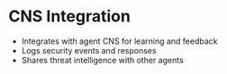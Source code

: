 # CNS Integration

- Integrates with agent CNS for learning and feedback
- Logs security events and responses
- Shares threat intelligence with other agents
